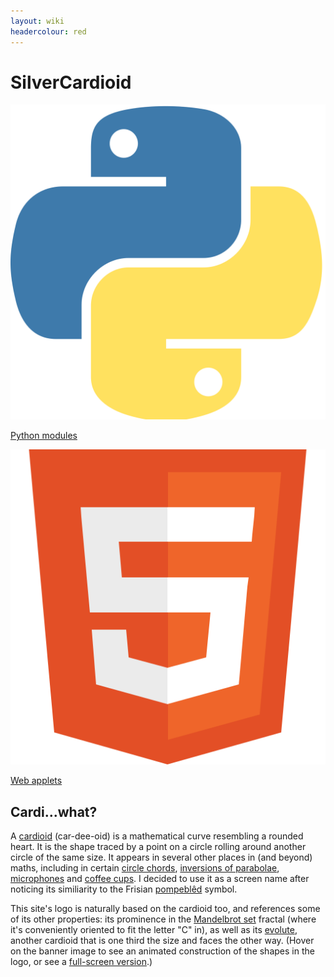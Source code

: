 ```yaml
---
layout: wiki
headercolour: red
---
```


# SilverCardioid
<div class="appbuttons">

<a href="python/"><div class="appbutton">
<img src="/assets/images/python.svg"/>
<div class="apptitle">Python modules</div>
</div></a>

<a href="apps/"><div class="appbutton">
<img src="/assets/images/html5.svg"/>
<div class="apptitle">Web applets</div>
</div></a>

</div>

## Cardi...what?
A [cardioid](https://en.wikipedia.org/wiki/Cardioid) (car-dee-oid) is a mathematical curve resembling a rounded heart. It is the shape traced by a point on a circle rolling around another circle of the same size. It appears in several other places in (and beyond) maths, including in certain [circle chords](/apps/division/about#visual-patterns), [inversions of parabolae](https://en.wikipedia.org/wiki/Inverse_curve), [microphones](https://en.wikipedia.org/wiki/Cardioid_microphone) and [coffee cups](https://en.wikipedia.org/wiki/Cardioid#/media/File:Caustique.jpg). I decided to use it as a screen name after noticing its similiarity to the Frisian [pompeblêd](https://en.wikipedia.org/wiki/Seeblatt) symbol.

This site's logo is naturally based on the cardioid too, and references some of its other properties: its prominence in the [Mandelbrot set](https://en.wikipedia.org/wiki/Mandelbrot_set) fractal (where it's conveniently oriented to fit the letter "C" in), as well as its [evolute](https://en.wikipedia.org/wiki/Evolute), another cardioid that is one third the size and faces the other way. (Hover on the banner image to see an animated construction of the shapes in the logo, or see a [full-screen version](cardioid.html).)
